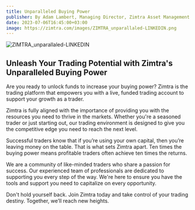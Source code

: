 ```yaml
---
title: Unparalleled Buying Power
publisher: By Adam Lambert, Managing Director, Zimtra Asset Management
date: 2023-07-06T16:45:00+03:00
image: https://zimtra.com/images/ZIMTRA_unparallaled-LINKEDIN.png
---
```

![ZIMTRA_unparallaled-LINKEDIN](https://zimtra.com/images/ZIMTRA_unparallaled-LINKEDIN.png)

## Unleash Your Trading Potential with Zimtra's Unparalleled Buying Power

Are you ready to unlock funds to increase your buying power? Zimtra is the trading platform that empowers you with a live, funded trading account to support your growth as a trader.

Zimtra is fully aligned with the importance of providing you with the resources you need to thrive in the markets. Whether you're a seasoned trader or just starting out, our trading environment is designed to give you the competitive edge you need to reach the next level.

Successful traders know that if you’re using your own capital, then you’re leaving money on the table. That is what sets Zimtra apart. Ten times the buying power means profitable traders often achieve ten times the returns.

We are a community of like-minded traders who share a passion for success. Our experienced team of professionals are dedicated to supporting you every step of the way. We're here to ensure you have the tools and support you need to capitalize on every opportunity.

Don't hold yourself back. Join Zimtra today and take control of your trading destiny. Together, we’ll reach new heights.
